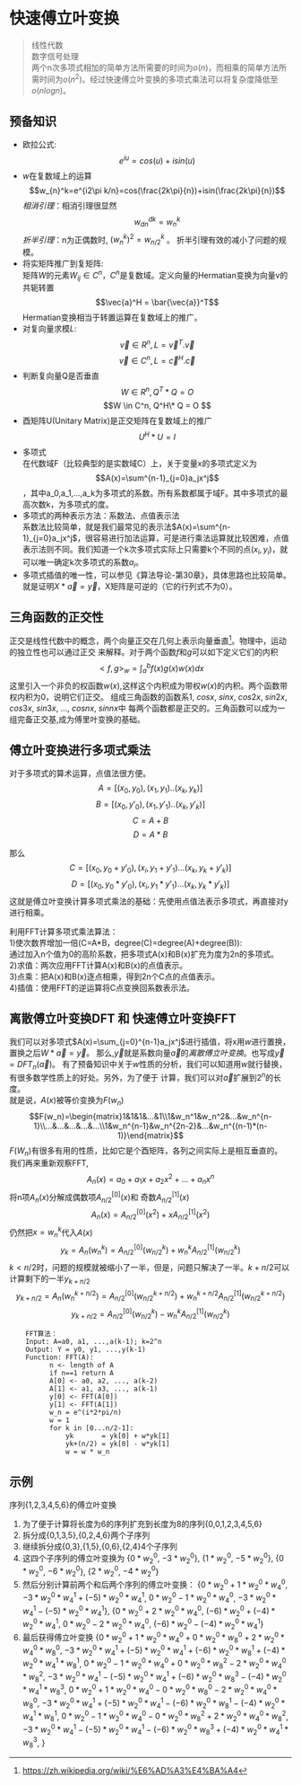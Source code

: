 # 快速傅立叶变换
> 线性代数  
> 数字信号处理  
  两个n次多项式相加的简单方法所需要的时间为$o(n)$，而相乘的简单方法所需时间为$o(n^2)$。经过快速傅立叶变换的多项式乘法可以将复杂度降低至$o(nlogn)$。

## 预备知识
- 欧拉公式:$$e^{iu}=cos(u)+isin(u)$$
- $w$在复数域上的运算$$w_{n}^k=e^{i2\pi k/n}=cos(\frac{2k\pi}{n})+isin(\frac{2k\pi}{n})$$
  *相消引理*：相消引理很显然 $$w_{dn}^{dk}=w_n^k$$
  *折半引理*：n为正偶数时, $(w_n^k)^2=w^k_{n/2}$ 。 折半引理有效的减小了问题的规模。
- 将实矩阵推广到复矩阵:  
  矩阵$W$的元素$W_{ij} \in C^n$，$C^n$是复数域。定义向量的Hermatian变换为向量v的共轭转置$$\vec{a}^H = \bar{\vec{a}}^T$$Hermatian变换相当于转置运算在复数域上的推广。
- 对复向量求模$L$:
  $$\vec{v}\in R^n, L = \vec{v}^T.\vec{v}$$$$\vec{v}\in C^n, L = \vec{c}^H.\vec{c}$$
- 判断复向量Q是否垂直$$W \in R^n, Q^T * Q = O $$ $$W \in C^n, Q^H\* Q = O $$
- 酉矩阵U(Unitary Matrix)是正交矩阵在复数域上的推广$$ U^H*U = I$$
- 多项式  
在代数域F（比较典型的是实数域C）上，关于变量x的多项式定义为$$A(x)=\sum^{n-1}_{j=0}a_jx^j$$，其中a\_0,a\_1,...,a\_k为多项式的系数。所有系数都属于域F。其中多项式的最高次数k，为多项式的度。
- 多项式的两种表示方法：系数法、点值表示法  
  系数法比较简单，就是我们最常见的表示法$A(x)=\sum^{n-1}_{j=0}a_jx^j$，很容易进行加法运算，可是进行乘法运算就比较困难，点值表示法则不同。我们知道一个k次多项式实际上只需要k个不同的点${(x_i,y_i)}$，就可以唯一确定k次多项式的系数$a_i$。
- 多项式插值的唯一性，可以参见《算法导论-第30章》，具体思路也比较简单。就是证明$X*\vec{a}=\vec{y}$，X矩阵是可逆的（它的行列式不为0）。

## 三角函数的正交性
  正交是线性代数中的概念，两个向量正交在几何上表示向量垂直[^1]。物理中，运动的独立性也可以通过正交
  来解释。对于两个函数$f$和$g$可以如下定义它们的内积
  $$<f,g>_w = \int_a^bf(x)g(x)w(x)dx$$ 
  这里引入一个非负的权函数$w(x)$,这样这个内积成为带权$w(x)$的内积。两个函数带权内积为0，说明它们正交。
  组成三角函数的函数系1, $cosx$, $sinx$, $cos2x$, $sin2x$, $cos3x$, $sin3x$, ..., $cosnx$, $sinnx$中
  每两个函数都是正交的。三角函数可以成为一组完备正交基,成为傅里叶变换的基础。

## 傅立叶变换进行多项式乘法
对于多项式的算术运算，点值法很方便。
$$ A = [(x_0,y_0),(x_1,y_1)..(x_k,y_k)] $$ 
$$ B = [(x_0,y'_0),(x_1,y'_1)..(x_k,y'_k)] $$ 
$$ C = A + B $$
$$ D = A * B $$

那么
$$C = [(x_0,y_0+y'_0),(x_i,y_1+y'_1)...(x_k,y_k+y'_k)]$$
$$D = [(x_0,y_0*y'_0),(x_i,y_1*y'_1)...(x_k,y_k*y'_k)]$$
这就是傅立叶变换计算多项式乘法的基础：先使用点值法表示多项式，再直接对y进行相乘。  

利用FFT计算多项式乘法算法：  
1)使次数界增加一倍(C=A*B，degree(C)=degree(A)+degree(B)):   
  通过加入n个值为0的高阶系数，把多项式A(x)和B(x)扩充为度为2n的多项式。  
2)求值：两次应用FFT计算A(x)和B(x)的点值表示。  
3)点乘：把A(x)和B(x)逐点相乘，得到2n个C点的点值表示。  
4)插值：使用FFT的逆运算将C点变换回系数表示法。





## 离散傅立叶变换DFT 和 快速傅立叶变换FFT
我们可以对多项式$A(x)=\sum_{j=0}^{n-1}a_jx^j$进行插值，将x用$w$进行置换，置换之后$W*\vec{a}=\vec{y}$。
那么,$\vec{y}$就是系数向量$\vec{a}$的*离散傅立叶变换*。也写成$\vec{y}=DFT_n(\vec{a})$。
有了预备知识中关于$w$性质的分析，我们可以知道用$w$就行替换，有很多数学性质上的好处。另外，为了便于
计算，我们可以对$\vec{a}$扩展到$2^n$的长度。  
就是说，$A(x)$被等价变换为$F(w_n)$ 
$$F(w_n)=\begin{matrix}1&1&1&...&1\\1&w_n^1&w_n^2&...&w_n^{n-1}\\...&...&...&...&...\\1&w_n^{n-1}&w_n^{2n-2}&...&w_n^{(n-1)*(n-1)}\end{matrix}$$
$F(W_n)$有很多有用的性质，比如它是个酉矩阵，各列之间实际上是相互垂直的。  
我们再来重新观察FFT, $$A_n(x)=a_0+a_1x+a_2x^2+...+a_nx^n$$将n项$A_n(x)$分解成偶数项$A_{n/2}^{[0]}(x)$和
奇数$A_{n/2}^{[1]}(x)$
$$A_n(x)=A_{n/2}^{[0]}(x^2)+xA_{n/2}^{[1]}(x^2)$$
仍然把$x=w_n^k$代入$A(x)$
$$y_k=A_n(w_n^k)=A_{n/2}^{[0]}(w_{n/2}^k)+w_n^kA_{n/2}^{[1]}(w_{n/2}^k)$$ 
$k < n/2$时，问题的规模就被缩小了一半，但是，问题只解决了一半。$k+n/2$可以计算剩下的一半$y_{k+n/2}$
$$y_{k+n/2}=A_n(w_n^{k+n/2})=A^{[0]}_{n/2}(w_{n/2}^{k+n/2})+w_n^{k+n/2}A^{[1]}_{n/2}(w_{n/2}^{k+n/2})$$$$y_{k+n/2}=A^{[0]}_{n/2}(w_{n/2}^{k})-w_n^kA^{[1]}_{n/2}(w_{n/2}^{k})$$
```
	FFT算法：
    Input: A=a0, a1, ...,a(k-1); k=2^n
    Output: Y = y0, y1, ...,y(k-1)
    Function: FFT(A):
          n <- length of A
          if n==1 return A
          A[0] <- a0, a2, ..., a(k-2)
          A[1] <- a1, a3, ..., a(k-1)
          y[0] <- FFT(A[0])
          y[1] <- FFT(A[1])
          w_n = e^(i*2*pi/n)
          w = 1
          for k in [0...n/2-1]:
              yk       = yk[0] + w*yk[1]
              yk+(n/2) = yk[0] - w*yk[1]
              w = w * w_n
```





## 示例
序列{1,2,3,4,5,6}的傅立叶变换
1.  为了便于计算将长度为6的序列扩充到长度为8的序列{0,0,1,2,3,4,5,6}
2.  拆分成{0,1,3,5},{0,2,4,6}两个子序列
3.  继续拆分成{0,3},{1,5},{0,6},{2,4}4个子序列
4.  这四个子序列的傅立叶变换为 {$0*w_2^0$, $-3*w_2^0$}, {$1*w_2^0$,
    $-5*w_2^0$}, {$0*w_2^0$, $-6*w_2^0$}, {$2*w_2^0$, $-4*w_2^0$}
5.  然后分别计算前两个和后两个序列的傅立叶变换：
    {$0*w_2^0+1*w_2^0*w_4^0$, $-3*w_2^0*w_4^1+(-5)*w_2^0*w_4^1$,
    $0*w_2^0-1*w_2^0*w_4^0$, $-3*w_2^0*w_4^1-(-5)*w_2^0*w_4^1$},
    {$0*w_2^0+2*w_2^0*w_4^0$, $(-6)*w_2^0+(-4)*w_2^0*w_4^1$,
    $0*w_2^0-2*w_2^0*w_4^0$, $(-6)*w_2^0-(-4)*w_2^0*w_4^1$}
6.  最后获得傅立叶变换
    {$0*w_2^0+1*w_2^0*w_4^0+0*w_2^0*w_8^0+2*w_2^0*w_4^0*w_8^0$,
    $-3*w_2^0*w_4^1+(-5)*w_2^0*w_4^1 + (-6)*w_2^0*w_8^1+(-4)*w_2^0*w_4^1*w_8^1$,
    $0*w_2^0-1*w_2^0*w_4^0+0*w_2^0*w_8^2-2*w_2^0*w_4^0*w_8^2$,
    $-3*w_2^0*w_4^1-(-5)*w_2^0*w_4^1+(-6)*w_2^0*w_8^3-(-4)*w_2^0*w_4^1*w_8^3$,
    $0*w_2^0+1*w_2^0*w_4^0-0*w_2^0*w_8^0-2*w_2^0*w_4^0*w_8^0$,
    $-3*w_2^0*w_4^1+(-5)*w_2^0*w_4^1- (-6)*w_2^0*w_8^1-(-4)*w_2^0*w_4^1*w_8^1$,
    $0*w_2^0-1*w_2^0*w_4^0-0*w_2^0*w_8^2+2*w_2^0*w_4^0*w_8^2$,
    $-3*w_2^0*w_4^1-(-5)*w_2^0*w_4^1-(-6)*w_2^0*w_8^3+(-4)*w_2^0*w_4^1*w_8^3$,
    }

[^1]: https://zh.wikipedia.org/wiki/%E6%AD%A3%E4%BA%A4




